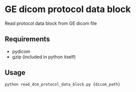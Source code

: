 GE dicom protocol data block
========================================

Read protocol data block from GE dicom file

Requirements
----------------------------------------

- pydicom
- gzip (included in python itself)

Usage
----------------------------------------

```bash
python read_dcm_protocol_data_block.py {dicom_path}
```